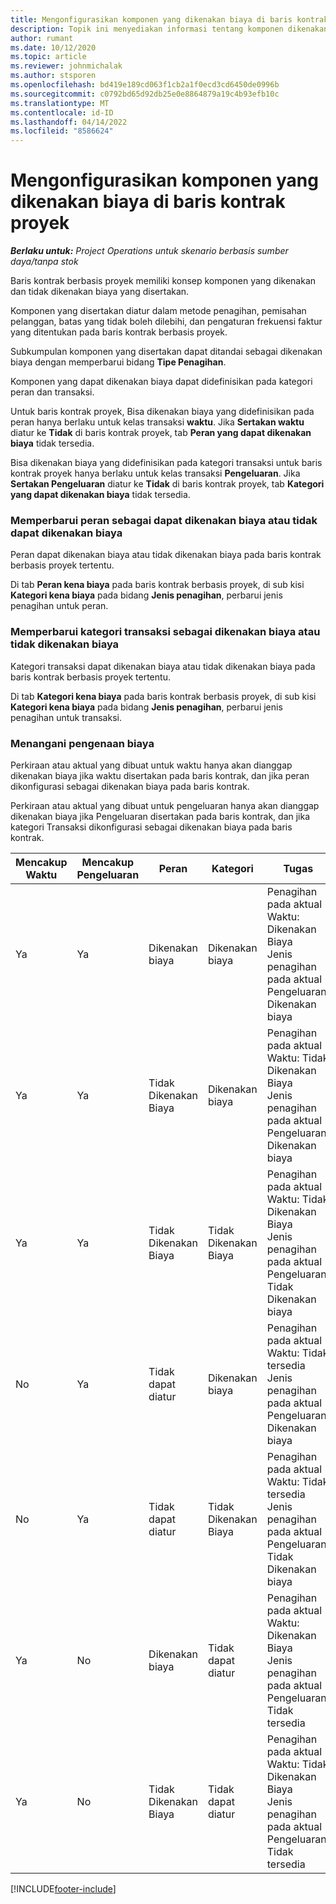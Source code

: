```yaml
---
title: Mengonfigurasikan komponen yang dikenakan biaya di baris kontrak proyek
description: Topik ini menyediakan informasi tentang komponen dikenakan biaya dan yang tidak dikenakan yang disertakan di baris kontrak.
author: rumant
ms.date: 10/12/2020
ms.topic: article
ms.reviewer: johnmichalak
ms.author: stsporen
ms.openlocfilehash: bd419e189cd063f1cb2a1f0ecd3cd6450de0996b
ms.sourcegitcommit: c0792bd65d92db25e0e8864879a19c4b93efb10c
ms.translationtype: MT
ms.contentlocale: id-ID
ms.lasthandoff: 04/14/2022
ms.locfileid: "8586624"
---
```

# <a name="configure-chargeable-components-of-a-project-contract-line"></a>Mengonfigurasikan komponen yang dikenakan biaya di baris kontrak proyek

_**Berlaku untuk:** Project Operations untuk skenario berbasis sumber daya/tanpa stok_

Baris kontrak berbasis proyek memiliki konsep komponen yang dikenakan dan tidak dikenakan biaya yang disertakan.

Komponen yang disertakan diatur dalam metode penagihan, pemisahan pelanggan, batas yang tidak boleh dilebihi, dan pengaturan frekuensi faktur yang ditentukan pada baris kontrak berbasis proyek.

Subkumpulan komponen yang disertakan dapat ditandai sebagai dikenakan biaya dengan memperbarui bidang **Tipe Penagihan**.

Komponen yang dapat dikenakan biaya dapat didefinisikan pada kategori peran dan transaksi.

Untuk baris kontrak proyek, Bisa dikenakan biaya yang didefinisikan pada peran hanya berlaku untuk kelas transaksi **waktu**. Jika **Sertakan waktu** diatur ke **Tidak** di baris kontrak proyek, tab **Peran yang dapat dikenakan biaya** tidak tersedia.

Bisa dikenakan biaya yang didefinisikan pada kategori transaksi untuk baris kontrak proyek hanya berlaku untuk kelas transaksi **Pengeluaran**. Jika **Sertakan Pengeluaran** diatur ke **Tidak** di baris kontrak proyek, tab **Kategori yang dapat dikenakan biaya** tidak tersedia.

### <a name="update-a-role-to-be-chargeable-or-non-chargeable"></a>Memperbarui peran sebagai dapat dikenakan biaya atau tidak dapat dikenakan biaya

Peran dapat dikenakan biaya atau tidak dikenakan biaya pada baris kontrak berbasis proyek tertentu.

Di tab **Peran kena biaya** pada baris kontrak berbasis proyek, di sub kisi **Kategori kena biaya** pada bidang **Jenis penagihan**, perbarui jenis penagihan untuk peran.

### <a name="update-a-transaction-category-to-be-chargeable-or-non-chargeable"></a>Memperbarui kategori transaksi sebagai dikenakan biaya atau tidak dikenakan biaya

Kategori transaksi dapat dikenakan biaya atau tidak dikenakan biaya pada baris kontrak berbasis proyek tertentu.

Di tab **Kategori kena biaya** pada baris kontrak berbasis proyek, di sub kisi **Kategori kena biaya** pada bidang **Jenis penagihan**, perbarui jenis penagihan untuk transaksi.

### <a name="resolve-chargeability"></a>Menangani pengenaan biaya

Perkiraan atau aktual yang dibuat untuk waktu hanya akan dianggap dikenakan biaya jika waktu disertakan pada baris kontrak, dan jika peran dikonfigurasi sebagai dikenakan biaya pada baris kontrak.

Perkiraan atau aktual yang dibuat untuk pengeluaran hanya akan dianggap dikenakan biaya jika Pengeluaran disertakan pada baris kontrak, dan jika kategori Transaksi dikonfigurasi sebagai dikenakan biaya pada baris kontrak.

| Mencakup Waktu | Mencakup Pengeluaran | Peran | Kategori | Tugas |
| --- | --- | --- | --- | --- |
| Ya | Ya | Dikenakan biaya | Dikenakan biaya | Penagihan pada aktual Waktu: Dikenakan Biaya </br>Jenis penagihan pada aktual Pengeluaran: Dikenakan biaya |
| Ya | Ya | Tidak Dikenakan Biaya | Dikenakan biaya | Penagihan pada aktual Waktu: Tidak Dikenakan Biaya </br>Jenis penagihan pada aktual Pengeluaran: Dikenakan biaya |
| Ya | Ya | Tidak Dikenakan Biaya | Tidak Dikenakan Biaya | Penagihan pada aktual Waktu: Tidak Dikenakan Biaya </br>Jenis penagihan pada aktual Pengeluaran: Tidak Dikenakan biaya |
| No | Ya | Tidak dapat diatur | Dikenakan biaya | Penagihan pada aktual Waktu: Tidak tersedia </br>Jenis penagihan pada aktual Pengeluaran: Dikenakan biaya |
| No | Ya | Tidak dapat diatur | Tidak Dikenakan Biaya | Penagihan pada aktual Waktu: Tidak tersedia </br>Jenis penagihan pada aktual Pengeluaran: Tidak Dikenakan biaya |
| Ya | No | Dikenakan biaya | Tidak dapat diatur | Penagihan pada aktual Waktu: Dikenakan Biaya </br>Jenis penagihan pada aktual Pengeluaran: Tidak tersedia |
| Ya | No | Tidak Dikenakan Biaya | Tidak dapat diatur | Penagihan pada aktual Waktu: Tidak Dikenakan Biaya </br> Jenis penagihan pada aktual Pengeluaran: Tidak tersedia |


[!INCLUDE[footer-include](../includes/footer-banner.md)]

